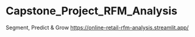 # Capstone_Project_RFM_Analysis
Segment, Predict &amp; Grow
https://online-retail-rfm-analysis.streamlit.app/
